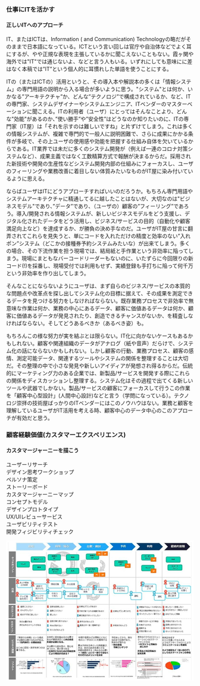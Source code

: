 ### 仕事にITを活かす

#### 正しいITへのアプローチ 　

IT、またはICTは、Information ( and Communication) Technologyの略だがそのままで日本語になっている。ICTという言い回しは官庁や自治体などでよく耳にするが、やや正規な表現を主張しているかに聞こえないこともない。霞ヶ関や海外では"IT"では通じないよ、などと言う人もいる。いずれにしても意味にに差はなく本稿では”IT”という個人的に耳慣れした単語を使うことにする。 　

ITの（またはICTの）活用というと、その導入本や解説本の多くは「情報システム」の専門用語の説明から入る場合が多いように思う。"システム"とは何か、いかなる”アーキテクチャ”か、どんな”テクノロジ”で構成されているか、など、ITの専門家、システムデザイナーやシステムエンジニア、ITベンダーのマスターベーションに聞こえる。ITの利用者（ユーザ）にとってはそんなことより、どんな"効能"があるのか、”使い勝手”や”安全性”はどうなのか知りたいのに、ITの専門家（IT屋）は「それを示すのは難しいですね」と片ずけてしまう。これは多くの情報システムが、複雑で専門的で一般人に説明困難で、さらに成果にかかる条件が多岐で、その上ユーザの使用感や効能を把握する仕組み自体を欠いているからである。IT業界では未だに多くのシステム開発が（例えば一連のコロナ対策システムなど）、成果主義ではなく工数精算方式で報酬が決まるからだ。採用された新技術や開発の生産性などシステム開発内部の仕組みにフォーカスし、ユーザのフィーリングや業務改善に着目しない体質みたいなものがIT屋に染み付いているように思える。 　

ならばユーザはITにどうアプローチすればいいのだろうか。もちろん専門用語やシステムアーキテクチャに精通してるに越したことはないが、大切なのは"ビジネスモデル"であり、”データ”であり、（ユーザの）顧客の”フィーリング”であろう。導入/開発される情報システムが、新しいビジネスモデルをどう支援し、デジタル化されたデータをどう活用し、ビジネス/サービスの目的（自動化や顧客満足向上など）を達成するか、が勝負の決め手なのだ。ユーザがIT屋の甘言に翻弄されてこれらを見失うと、単にコードを入れただけの精度と効率のない”入れポン”システム（どこかの接種券予約システムみたいな）が出来てしまう。多くの場合、その下流作業を担う現場では、結局紙と手作業という非効率に陥ってしまう。現場にまともなバーコードリーダーもないのに、いたずらに今回限りの新コード(!)を採番し、現場受付では利用もせず、実績登録も手打ちに陥って何千万という非効率を作り出してしまう。　　

そんなことにならないようにユーザは、まず自らのビジネス/サービスの本質的な問題点や改革点を探し出してシステム化の目標に据えて、その成果を測定できるデータを見つける努力をしなければならない。既存業務プロセスで非効率で無意味な作業は何か、業務の中心にあるデータ、顧客に価値あるデータは何か、顧客に価値あるデータが発見されたり、創造できるチャンスがないか、を精査しなければならない。そしてどうあるべきか（あるべき姿）も。　　

もちろんこの様な努力が実を結ぶとは限らない。IT化に向かないケースもあるかもしれない。顧客や関連組織のデータがアナログ（紙や音声）だらけで、システム化の話にならないかもしれない。しかし顧客の行動、業務プロセス、顧客の感情、測定可能データ、関連するツールやシステムの関係を整理することは大切だ。その整理の中で小さな発見や新しいアイディアが発想され得るからだ。伝統的にマーケティング力のある企業では、新製品/サービスを開発する際にこれらの関係をディスカッションし整理する。システム化はその過程で出てくる新しいツールや武器でしかない。製品/サービスの顧客にフォーカスして行うこの作業を「顧客中心型設計」(人間中心設計)などと言う（学問になっている）。テクノロジ崇拝の技術屋ばっかりのITベンダーにはこのノウハウはない。業務と顧客を理解しているユーザがIT活用を考える時、顧客中心のデータ中心のこのアプローチが有効だと思う。　　

### 顧客経験価値(カスタマーエクスペリエンス)
#### カスタマージャーニーを描こう

ユーザーリサーチ  
デザイン思考ワークショップ  
ペルソナ策定  
ストーリーボード  
カスタマージャーニーマップ  
コンセプトモデル  
デザインプロトタイプ  
UX/UIレビューサービス  
ユーザビリティテスト  
開発フィジビリティチェック  

![CustomerJourneyMap_DL_rev1](CustomerJourneyMap_DL_rev1.jpeg)

